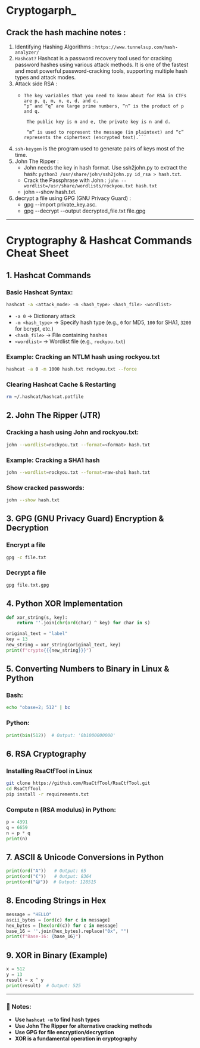 # Cryptogarph_
## Crack the hash machine notes :
  1. Identifying Hashing Algorithms : `https://www.tunnelsup.com/hash-analyzer/`
  2. `Hashcat?`
Hashcat is a password recovery tool used for cracking password hashes using various attack methods. It is one of the fastest and most powerful password-cracking tools, supporting multiple hash types and attack modes.
  3. Attack side RSA :
     - ```
       The key variables that you need to know about for RSA in CTFs are p, q, m, n, e, d, and c.
       “p” and “q” are large prime numbers, “n” is the product of p and q.

        The public key is n and e, the private key is n and d.

        “m” is used to represent the message (in plaintext) and “c” represents the ciphertext (encrypted text).```
  4. `ssh-keygen` is the program used to generate pairs of keys most of the time.
  5. John The Ripper :
      - John needs the key in hash format. Use ssh2john.py to extract the hash: `python3 /usr/share/john/ssh2john.py id_rsa > hash.txt`.
      - Crack the Passphrase with John : `john --wordlist=/usr/share/wordlists/rockyou.txt hash.txt`
      - john --show hash.txt.
  6.  decrypt a file using GPG (GNU Privacy Guard) :
       - gpg --import private_key.asc.
       - gpg --decrypt --output decrypted_file.txt file.gpg
         
   ------------------------------------

   
   # Cryptography & Hashcat Commands Cheat Sheet

## **1. Hashcat Commands**
### **Basic Hashcat Syntax:**
```bash
hashcat -a <attack_mode> -m <hash_type> <hash_file> <wordlist>
```
- `-a 0` → Dictionary attack
- `-m <hash_type>` → Specify hash type (e.g., `0` for MD5, `100` for SHA1, `3200` for bcrypt, etc.)
- `<hash_file>` → File containing hashes
- `<wordlist>` → Wordlist file (e.g., `rockyou.txt`)

### **Example: Cracking an NTLM hash using rockyou.txt**
```bash
hashcat -a 0 -m 1000 hash.txt rockyou.txt --force
```

### **Clearing Hashcat Cache & Restarting**
```bash
rm ~/.hashcat/hashcat.potfile
```

## **2. John The Ripper (JTR)**
### **Cracking a hash using John and rockyou.txt:**
```bash
john --wordlist=rockyou.txt --format=<format> hash.txt
```
### **Example: Cracking a SHA1 hash**
```bash
john --wordlist=rockyou.txt --format=raw-sha1 hash.txt
```

### **Show cracked passwords:**
```bash
john --show hash.txt
```

## **3. GPG (GNU Privacy Guard) Encryption & Decryption**
### **Encrypt a file**
```bash
gpg -c file.txt
```
### **Decrypt a file**
```bash
gpg file.txt.gpg
```

## **4. Python XOR Implementation**
```python
def xor_string(s, key):
    return ''.join(chr(ord(char) ^ key) for char in s)

original_text = "label"
key = 13
new_string = xor_string(original_text, key)
print(f"crypto{{{new_string}}}")
```

## **5. Converting Numbers to Binary in Linux & Python**
### **Bash:**
```bash
echo "obase=2; 512" | bc
```
### **Python:**
```python
print(bin(512))  # Output: '0b1000000000'
```

## **6. RSA Cryptography**
### **Installing RsaCtfTool in Linux**
```bash
git clone https://github.com/RsaCtfTool/RsaCtfTool.git
cd RsaCtfTool
pip install -r requirements.txt
```

### **Compute n (RSA modulus) in Python:**
```python
p = 4391
q = 6659
n = p * q
print(n)
```

## **7. ASCII & Unicode Conversions in Python**
```python
print(ord("A"))   # Output: 65
print(ord("€"))   # Output: 8364
print(ord("😃"))  # Output: 128515
```

## **8. Encoding Strings in Hex**
```python
message = "HELLO"
ascii_bytes = [ord(c) for c in message]
hex_bytes = [hex(ord(c)) for c in message]
base_16 = ''.join(hex_bytes).replace("0x", "")
print(f"Base-16: {base_16}")
```

## **9. XOR in Binary (Example)**
```python
x = 512
y = 13
result = x ^ y
print(result)  # Output: 525
```

---
### **📌 Notes:**
- **Use `hashcat -m` to find hash types**
- **Use John The Ripper for alternative cracking methods**
- **Use GPG for file encryption/decryption**
- **XOR is a fundamental operation in cryptography**


    
